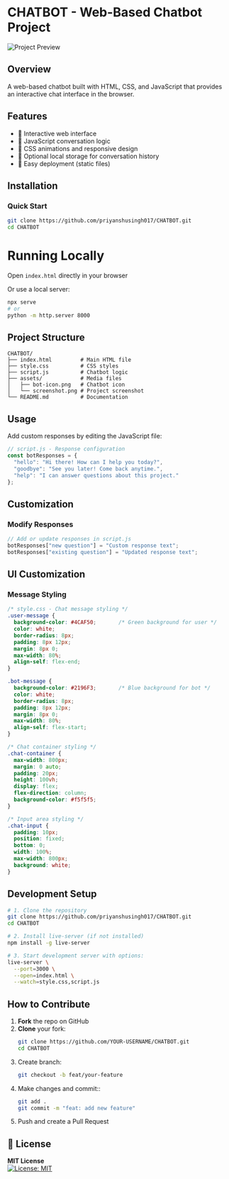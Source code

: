 # CHATBOT - Web-Based Chatbot Project

![Project Preview](assets/screenshot.png)

## Overview
A web-based chatbot built with HTML, CSS, and JavaScript that provides an interactive chat interface in the browser.

## Features
- 💬 Interactive web interface
- 🧠 JavaScript conversation logic
- 🎨 CSS animations and responsive design
- 💾 Optional local storage for conversation history
- 🚀 Easy deployment (static files)

## Installation

### Quick Start
```bash
git clone https://github.com/priyanshusingh017/CHATBOT.git
cd CHATBOT
```

# Running Locally
Open `index.html` directly in your browser

Or use a local server:
```bash
npx serve
# or
python -m http.server 8000
```

## Project Structure

```plaintext
CHATBOT/
├── index.html         # Main HTML file
├── style.css          # CSS styles
├── script.js          # Chatbot logic
├── assets/            # Media files
│   ├── bot-icon.png   # Chatbot icon
│   └── screenshot.png # Project screenshot
└── README.md          # Documentation
```

## Usage

Add custom responses by editing the JavaScript file:

```javascript
// script.js - Response configuration
const botResponses = {
  "hello": "Hi there! How can I help you today?",
  "goodbye": "See you later! Come back anytime.",
  "help": "I can answer questions about this project."
};
```

## Customization

### Modify Responses
```javascript
// Add or update responses in script.js
botResponses["new question"] = "Custom response text";
botResponses["existing question"] = "Updated response text";
```

## UI Customization

### Message Styling
```css
/* style.css - Chat message styling */
.user-message {
  background-color: #4CAF50;       /* Green background for user */
  color: white;
  border-radius: 8px;
  padding: 8px 12px;
  margin: 8px 0;
  max-width: 80%;
  align-self: flex-end;
}

.bot-message {
  background-color: #2196F3;       /* Blue background for bot */
  color: white;
  border-radius: 8px;
  padding: 8px 12px;
  margin: 8px 0;
  max-width: 80%;
  align-self: flex-start;
}

/* Chat container styling */
.chat-container {
  max-width: 800px;
  margin: 0 auto;
  padding: 20px;
  height: 100vh;
  display: flex;
  flex-direction: column;
  background-color: #f5f5f5;
}

/* Input area styling */
.chat-input {
  padding: 10px;
  position: fixed;
  bottom: 0;
  width: 100%;
  max-width: 800px;
  background: white;
}
```

## Development Setup
```bash
# 1. Clone the repository
git clone https://github.com/priyanshusingh017/CHATBOT.git
cd CHATBOT

# 2. Install live-server (if not installed)
npm install -g live-server

# 3. Start development server with options:
live-server \
  --port=3000 \
  --open=index.html \
  --watch=style.css,script.js
```

## How to Contribute

1. **Fork** the repo on GitHub
2. **Clone** your fork:
   ```bash
   git clone https://github.com/YOUR-USERNAME/CHATBOT.git
   cd CHATBOT
3. Create branch:
   ```bash
   git checkout -b feat/your-feature
4. Make changes and commit::
   ```bash
   git add .
   git commit -m "feat: add new feature"

5. Push and create a Pull Request

## 📜 License 

**MIT License**  
[![License: MIT](https://img.shields.io/badge/License-MIT-yellow.svg)](https://opensource.org/licenses/MIT)
